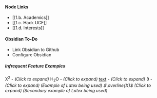 #### Node Links
* [[1.b. Academics]]
* [[1.c. Hack UCF]]
* [[1.d. Interests]]

#### Obsidian To-Do
- Link Obsidian to Github
- Configure Obsidian 
##### Infrequent Feature Examples
X<sup>2</sup> - *(Click to expand)*
H<sub>2</sub>O - *(Click to expand)*
<u>text</u> - *(Click to expand)*
$\partial$ - *(Click to expand) (Example of Latex being used)
$\overline{X}$ (Click to expand) (Secondary example of Latex being used)* 


